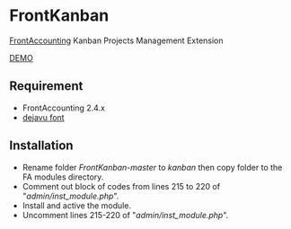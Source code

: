 # FrontKanban
[FrontAccounting](http://frontaccounting.com/) Kanban Projects Management Extension

[DEMO](http://notrinos.cf)

Requirement
-----------
- FrontAccounting 2.4.x
- [dejavu font](http://frontaccounting.com/wb3/modules/download_gallery/dlc.php?file=57)

Installation
------------
- Rename folder *FrontKanban-master* to *kanban* then copy folder to the FA modules directory.
- Comment out block of codes from lines 215 to 220 of "*admin/inst_module.php*".
- Install and active the module.
- Uncomment lines 215-220 of "*admin/inst_module.php*".
